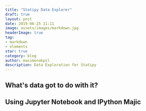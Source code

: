 ```yaml
---
title: "Statipy Data Explorer"
draft: true
layout: post
date: 2019-06-25 11:11
image: assets/images/markdown.jpg
headerImage: true
tag:
- markdown
- elements
star: true
category: blog
author: maximonakpil
description: Data Exploration for Statipy
---
```


## What's data got to do with it?

## Using Jupyter Notebook and IPython Majic
